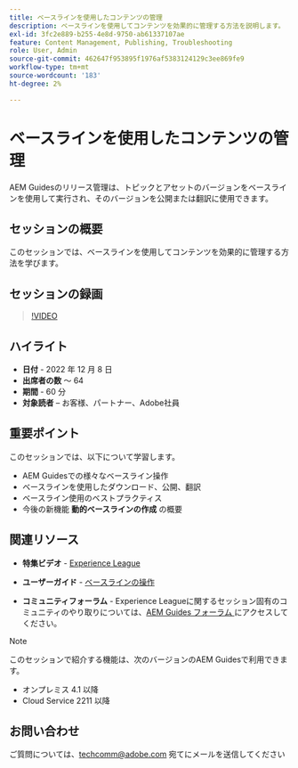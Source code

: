 ```yaml
---
title: ベースラインを使用したコンテンツの管理
description: ベースラインを使用してコンテンツを効果的に管理する方法を説明します。
exl-id: 3fc2e889-b255-4e8d-9750-ab61337107ae
feature: Content Management, Publishing, Troubleshooting
role: User, Admin
source-git-commit: 462647f953895f1976af5383124129c3ee869fe9
workflow-type: tm+mt
source-wordcount: '183'
ht-degree: 2%

---
```


# ベースラインを使用したコンテンツの管理

AEM Guidesのリリース管理は、トピックとアセットのバージョンをベースラインを使用して実行され、そのバージョンを公開または翻訳に使用できます。

## セッションの概要

このセッションでは、ベースラインを使用してコンテンツを効果的に管理する方法を学びます。

## セッションの録画

>[!VIDEO](https://video.tv.adobe.com/v/3414172/version-management-release-management-baseline?quality=12&learn=on)

## ハイライト

- **日付** - 2022 年 12 月 8 日
- **出席者の数** ～ 64
- **期間** - 60 分
- **対象読者** – お客様、パートナー、Adobe社員

## 重要ポイント

このセッションでは、以下について学習します。
- AEM Guidesでの様々なベースライン操作
- ベースラインを使用したダウンロード、公開、翻訳
- ベースライン使用のベストプラクティス
- 今後の新機能 **動的ベースラインの作成** の概要

## 関連リソース

- **特集ビデオ** - [Experience League](https://experienceleague.adobe.com/docs/experience-manager-guides-learn/videos/advanced-user-guide/overview.html?lang=en)

- **ユーザーガイド** - [ ベースラインの操作 ](https://help.adobe.com/en_US/xml-documentation-for-adobe-experience-manager/index.html#t=DXML-master-map%2Fgenerate-output-use-baseline-for-publishing.html)

- **コミュニティフォーラム** - Experience Leagueに関するセッション固有のコミュニティのやり取りについては、[AEM Guides フォーラム ](https://experienceleaguecommunities.adobe.com/t5/experience-manager-guides/bd-p/xml-documentation-discussions) にアクセスしてください。

>[!NOTE]
>
>このセッションで紹介する機能は、次のバージョンのAEM Guidesで利用できます。
> - オンプレミス 4.1 以降
> - Cloud Service 2211 以降

## お問い合わせ

ご質問については、<techcomm@adobe.com> 宛てにメールを送信してください
